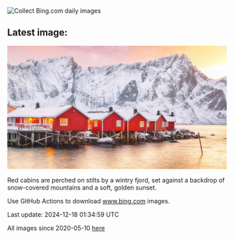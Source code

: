 ![Collect Bing.com daily images](https://github.com/counter2015/bing-daily-images/workflows/Collect%20Bing.com%20daily%20images/badge.svg)
## Latest image:
![](images/ReinefjordenNorway.jpg)

Red cabins are perched on stilts by a wintry fjord, set against a backdrop of snow-covered mountains and a soft, golden sunset.

Use GitHub Actions to download www.bing.com images.

Last update: 2024-12-18 01:34:59 UTC

All images since 2020-05-10 [here](https://github.com/counter2015/bing-daily-images/tree/master/images)
